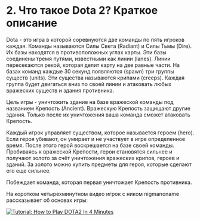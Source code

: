 # 2. Что такое Dota 2? Краткое описание

Dota - это игра в которой соревнуются две команды по пять игроков каждая. Команды называются Силы Света (Radiant) и Силы Тьмы (Dire). Их базы находятся в противоположных углах карты. Эти базы соединены тремя путями, известными как линии (lanes). Линии пересекаются рекой, которая делит карту на две равные части. На базах команд каждые 30 секунд появляются (spawn) три группы существ (units). Эти существа называются крипами (creeps). Каждая группа будет двигаться вниз по своей линии и атаковать любых вражеских существ и здания противника.

Цель игры - уничтожить здание на базе вражеской команды под названием Крепость (Ancient). Вражескую Крепость защищают другие здания. Только после их уничтожения ваша команда сможет атаковать Крепость.

Каждый игрок управляет существом, которое называется героем (hero). Если героя убивают, он умирает и не участвует в игре определенное время. После этого герой воскрешается на базе своей команды. Пробиваясь к вражеской Крепости, герои становятся сильнее и получают золото за счёт уничтожения вражеских крипов, героев и зданий. За золото можно купить предметы для героя, которые сделают его еще сильнее.

Побеждает команда, которая первая уничтожает Крепость противника.

На коротком четырехминутном видео игрок с ником nigmanoname рассказывает об основах игры:

[![Tutorial: How to Play DOTA2 In 4 Minutes](http://img.youtube.com/vi/akUNmFAzS98/0.jpg)](http://www.youtube.com/watch?v=akUNmFAzS98)
